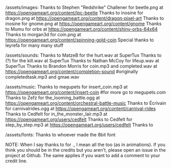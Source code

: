 /assets/images:
Thanks to Stephen "Redshrike" Challener for beetle.png at https://opengameart.org/content/lpc-beetle
Thanks to inosine for dragon.png at https://opengameart.org/content/dragon-pixel-art
Thanks to inosine for gnome.png at https://opengameart.org/content/gnome
Thanks to Mumu for orbs at https://opengameart.org/content/shiny-orbs-64x64
Thanks to morgan3d for coin.png at https://opengameart.org/content/spinning-gold-coin
Special thanks to leyrefa for many many stuff

/assets/sounds:
Thanks to MatzeB for the hurt.wav at SuperTux
Thanks to (?) for the kill.wav at SuperTux
Thanks to Nathan McCoy for lifeup.wav at SuperTux
Thanks to Brandon Morris for coin.mp3 and completed.wav at https://opengameart.org/content/completion-sound #originally completedtask.mp3 and gmae.wav

/assets/music:
Thanks to megupets for insert_coin.mp3 at https://opengameart.org/content/insert-coin #for more go to megupets.com
Thanks to Zefz for the_looming_battle.ogg at https://opengameart.org/content/orchestral-battle-music
Thanks to Écrivain for carnivalrides.ogg at https://opengameart.org/content/carnival-rides
Thanks to Cedfelt for in_the_monster_lair.mp3 at https://opengameart.org/users/cedfelt
Thanks to Cedfelt for step_by_step.mp3 at https://opengameart.org/users/cedfelt
Thanks to 

/assets/fonts:
Thanks to whoever made the 8bit font





NOTE:
When I say thanks to <whoever> for <whatever>.<format>, I mean all the <whatever><number> too (as in animations).
If you think you should be in the credits but you aren't, please open an issue in the project at Github. 
The same applies if you want to add a comment to your credit line.